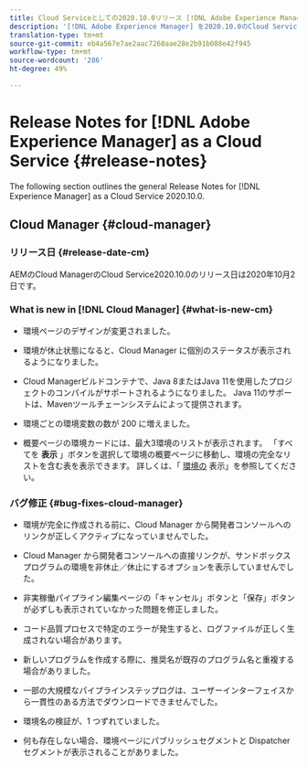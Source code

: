 ```yaml
---
title: Cloud Serviceとしての2020.10.0リリース [!DNL Adobe Experience Manager] のリリースノート。
description: '[!DNL Adobe Experience Manager] を2020.10.0のCloud Serviceリリースノートとして追加しました。'
translation-type: tm+mt
source-git-commit: eb4a567e7ae2aac7260aae28e2b91b088e42f945
workflow-type: tm+mt
source-wordcount: '286'
ht-degree: 49%

---
```



# Release Notes for [!DNL Adobe Experience Manager] as a Cloud Service {#release-notes}

The following section outlines the general Release Notes for [!DNL Experience Manager] as a Cloud Service 2020.10.0.

## Cloud Manager {#cloud-manager}

### リリース日 {#release-date-cm}

AEMのCloud ManagerのCloud Service2020.10.0のリリース日は2020年10月2日です。

### What is new in [!DNL Cloud Manager] {#what-is-new-cm}

* 環境ページのデザインが変更されました。

* 環境が休止状態になると、Cloud Manager に個別のステータスが表示されるようになりました。

* Cloud Managerビルドコンテナで、Java 8またはJava 11を使用したプロジェクトのコンパイルがサポートされるようになりました。 Java 11のサポートは、Mavenツールチェーンシステムによって提供されます。

* 環境ごとの環境変数の数が 200 に増えました。

* 概要ページの環境カードには、最大3環境のリストが表示されます。 「すべてを **表示** 」ボタンを選択して環境の概要ページに移動し、環境の完全なリストを含む表を表示できます。
詳しくは、「 [環境の](/help/implementing/cloud-manager/manage-environments.md#viewing-environment) 表示」を参照してください。

### バグ修正 {#bug-fixes-cloud-manager}

* 環境が完全に作成される前に、Cloud Manager から開発者コンソールへのリンクが正しくアクティブになっていませんでした。

* Cloud Manager から開発者コンソールへの直接リンクが、サンドボックスプログラムの環境を非休止／休止にするオプションを表示していませんでした。

* 非実稼働パイプライン編集ページの「キャンセル」ボタンと「保存」ボタンが必ずしも表示されていなかった問題を修正しました。

* コード品質プロセスで特定のエラーが発生すると、ログファイルが正しく生成されない場合があります。

* 新しいプログラムを作成する際に、推奨名が既存のプログラム名と重複する場合がありました。

* 一部の大規模なパイプラインステップログは、ユーザーインターフェイスから一貫性のある方法でダウンロードできませんでした。

* 環境名の検証が、1 つずれていました。

* 何も存在しない場合、環境ページにパブリッシュセグメントと Dispatcher セグメントが表示されることがありました。
